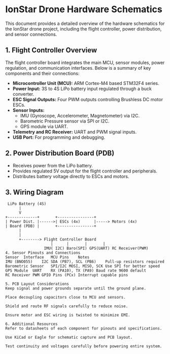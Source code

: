 # IonStar Drone Hardware Schematics

This document provides a detailed overview of the hardware schematics for the IonStar drone project, including the flight controller, power distribution, and sensor connections.

## 1. Flight Controller Overview

The flight controller board integrates the main MCU, sensor modules, power regulation, and communication interfaces. Below is a summary of key components and their connections:

- **Microcontroller Unit (MCU):** ARM Cortex-M4 based STM32F4 series.
- **Power Input:** 3S to 4S LiPo battery input regulated through a buck converter.
- **ESC Signal Outputs:** Four PWM outputs controlling Brushless DC motor ESCs.
- **Sensor Inputs:**
  - IMU (Gyroscope, Accelerometer, Magnetometer) via I2C.
  - Barometric Pressure sensor via SPI or I2C.
  - GPS module via UART.
- **Telemetry and RC Receiver:** UART and PWM signal inputs.
- **USB Port:** For programming and debugging.

## 2. Power Distribution Board (PDB)

- Receives power from the LiPo battery.
- Provides regulated 5V output for the flight controller and peripherals.
- Distributes battery voltage directly to ESCs and motors.

## 3. Wiring Diagram

```plaintext
 LiPo Battery (4S)
      |
      V
+-------------+       +----------------+
| Power Dist. |------>| ESCs (4x)      |-----> Motors (4x)
| Board (PDB) |       +----------------+
      |                 
      |                
      +--------> Flight Controller Board
                    |      |       |       |
                 IMU( I2C) Baro(SPI) GPS(UART) RC Receiver(PWM)
4. Sensor Pinouts and Connections
Sensor	Interface	MCU Pins	Notes
IMU (BNO055)	I2C	SDA (PB7), SCL (PB6)	Pull-up resistors required
Barometric Sensor	SPI/I2C	MOSI, MISO, SCK	Use SPI for better speed
GPS Module	UART	RX (PA10), TX (PA9)	Baud rate 9600 default
RC Receiver	PWM	GPIO Pins (PCx)	Interrupt capable pins

5. PCB Layout Considerations
Keep signal and power grounds separate until the ground plane.

Place decoupling capacitors close to MCU and sensors.

Shield and route RF signals carefully to reduce noise.

Ensure motor and ESC wiring is twisted to minimize EMI.

6. Additional Resources
Refer to datasheets of each component for pinouts and specifications.

Use KiCad or Eagle for schematic capture and PCB layout.

Test continuity and voltages carefully before powering entire system.

